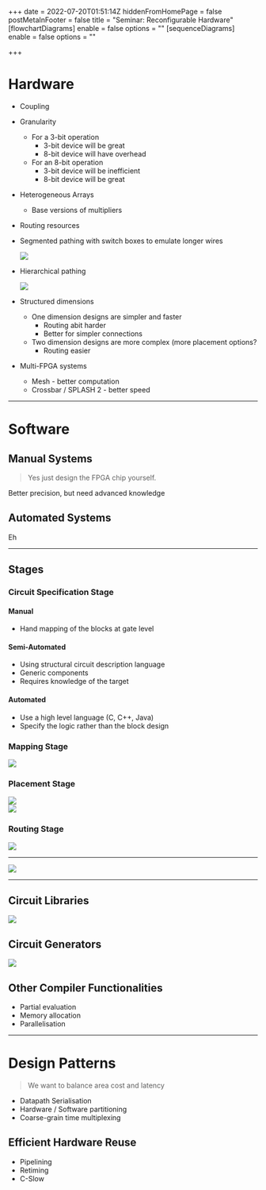 +++
date = 2022-07-20T01:51:14Z
hiddenFromHomePage = false
postMetaInFooter = false
title = "Seminar: Reconfigurable Hardware"
[flowchartDiagrams]
enable = false
options = ""
[sequenceDiagrams]
enable = false
options = ""

+++
# Hardware

* Coupling
* Granularity
  * For a 3-bit operation
    * 3-bit device will be great
    * 8-bit device will have overhead
  * For an 8-bit operation
    * 3-bit device will be inefficient
    * 8-bit device will be great
* Heterogeneous Arrays
  * Base versions of multipliers
* Routing resources
* Segmented pathing with switch boxes to emulate longer wires

  ![](/uploads/snipaste_2022-07-20_11-55-38.jpg)
* Hierarchical pathing

  ![](/uploads/snipaste_2022-07-20_11-56-01.jpg)
* Structured dimensions
  * One dimension designs are simpler and faster
    * Routing abit harder
    * Better for simpler connections
  * Two dimension designs are more complex (more placement options?
    * Routing easier
* Multi-FPGA systems
  * Mesh - better computation
  * Crossbar / SPLASH 2 - better speed

***

# Software

## Manual Systems

> Yes just design the FPGA chip yourself.

Better precision, but need advanced knowledge

## Automated Systems

Eh

***

## Stages

### Circuit Specification Stage

#### Manual

* Hand mapping of the blocks at gate level

#### Semi-Automated

* Using structural circuit description language
* Generic components
* Requires knowledge of the target

#### Automated

* Use a high level language (C, C++, Java)
* Specify the logic rather than the block design

### Mapping Stage

![](/uploads/snipaste_2022-07-20_12-03-38.jpg)

### Placement Stage

![](/uploads/snipaste_2022-07-20_12-03-59.jpg)  
![](/uploads/snipaste_2022-07-20_12-04-12.jpg)

### Routing Stage

![](/uploads/snipaste_2022-07-20_12-05-10.jpg)

***

![](/uploads/snipaste_2022-07-20_12-06-08.jpg)

***

## Circuit Libraries

![](/uploads/snipaste_2022-07-20_12-07-19.jpg)

## Circuit Generators

![](/uploads/snipaste_2022-07-20_12-07-56.jpg)

## Other Compiler Functionalities

* Partial evaluation
* Memory allocation
* Parallelisation

***

# Design Patterns

> We want to balance area cost and latency

* Datapath Serialisation
* Hardware / Software partitioning
* Coarse-grain time multiplexing

## Efficient Hardware Reuse

* Pipelining
* Retiming
* C-Slow